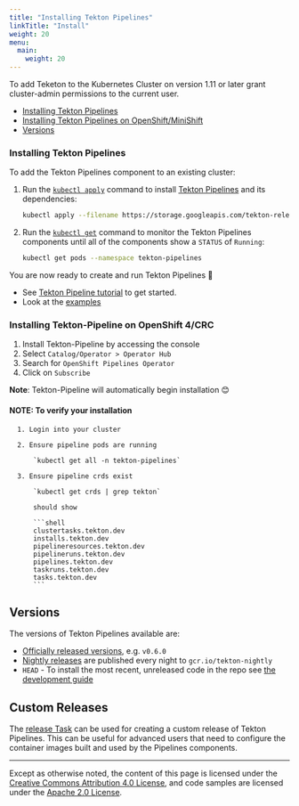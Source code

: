 ```yaml
---
title: "Installing Tekton Pipelines"
linkTitle: "Install"
weight: 20
menu:
  main:
    weight: 20
---
```


To add Teketon to the Kubernetes Cluster on version 1.11 or later grant cluster-admin permissions to the current user.

* [Installing Tekton Pipelines](#installing-tekton-pipelines)
* [Installing Tekton Pipelines on OpenShift/MiniShift](#installing-tekton-pipelines-on-openshiftminishift)
* [Versions](#versions)

### Installing Tekton Pipelines

To add the Tekton Pipelines component to an existing cluster:

1. Run the
   [`kubectl apply`](https://kubernetes.io/docs/reference/generated/kubectl/kubectl-commands#apply)
   command to install [Tekton Pipelines](https://github.com/tektoncd/pipeline)
   and its dependencies:

   ```bash
   kubectl apply --filename https://storage.googleapis.com/tekton-releases/pipeline/latest/release.yaml
   ```

1. Run the
   [`kubectl get`](https://kubernetes.io/docs/reference/generated/kubectl/kubectl-commands#get)
   command to monitor the Tekton Pipelines components until all of the
   components show a `STATUS` of `Running`:

   ```bash
   kubectl get pods --namespace tekton-pipelines
   ```


You are now ready to create and run Tekton Pipelines 🙌

- See [Tekton Pipeline tutorial](./tutorial.md) to get started.
- Look at the
  [examples](https://github.com/tektoncd/pipeline/tree/master/examples)

### Installing Tekton-Pipeline on OpenShift 4/CRC

1. Install Tekton-Pipeline by accessing the console
2. Select `Catalog/Operator > Operator Hub`
3. Search for `OpenShift Pipelines Operator`
4. Click on `Subscribe` 

**Note**: Tekton-Pipeline will automatically begin installation 😊

#### **NOTE:** To verify your installation

      1. Login into your cluster

      2. Ensure pipeline pods are running

          `kubectl get all -n tekton-pipelines`

      3. Ensure pipeline crds exist

          `kubectl get crds | grep tekton`

          should show

          ```shell
          clustertasks.tekton.dev
          installs.tekton.dev
          pipelineresources.tekton.dev
          pipelineruns.tekton.dev
          pipelines.tekton.dev
          taskruns.tekton.dev
          tasks.tekton.dev
          ```

## Versions

The versions of Tekton Pipelines available are:

* [Officially released versions](https://github.com/tektoncd/pipeline/releases), e.g. `v0.6.0`
* [Nightly releases](../tekton/README.md#nightly-releases) are
  published every night to `gcr.io/tekton-nightly`
* `HEAD` - To install the most recent, unreleased code in the repo see
  [the development
  guide](https://github.com/tektoncd/pipeline/blob/master/DEVELOPMENT.md)

## Custom Releases

The [release Task](./../tekton/README.md) can be used for creating a custom
release of Tekton Pipelines. This can be useful for advanced users that need to
configure the container images built and used by the Pipelines components.

---

Except as otherwise noted, the content of this page is licensed under the
[Creative Commons Attribution 4.0 License](https://creativecommons.org/licenses/by/4.0/),
and code samples are licensed under the
[Apache 2.0 License](https://www.apache.org/licenses/LICENSE-2.0).